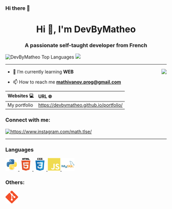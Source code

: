 ### Hi there 👋

<h1 align="center">Hi 👋, I'm DevByMatheo</h1>
<h3 align="center">A passionate self-taught developer from French</h3>

<a><img alt="DevByMatheo Top Languages" src="https://github-readme-stats.vercel.app/api/top-langs/?username=DevByMatheo&langs_count=9&count_private=true&layout=compact&theme=react&hide_border=true&bg_color=0D1117" /></a> ![](https://komarev.com/ghpvc/?username=DevByMatheo&color=blue)

---

<img align="right" src="https://media.giphy.com/media/NPXkCN2FutVO1Nt4P9/giphy.gif">

- 🌱 I’m currently learning **WEB**

- 📫 How to reach me **mathivanov.prog@gmail.com**


| Websites 💻 | URL 🌐 |
| -------------- | :--------- |
| My portfolio | https://devbymatheo.github.io/portfolio/ |

<h3 align="left">Connect with me:</h3>
<p align="left">
<a href="https://www.instagram.com/math.tlse/" target="blank"><img align="center" src="https://raw.githubusercontent.com/rahuldkjain/github-profile-readme-generator/888aff31e1d26dd2a6acf6afebbc34970aeb0118/src/images/icons/Social/instagram.svg" alt="https://www.instagram.com/math.tlse/" height="30" width="40" /></a>
</p>

---

<h3 align="left">Languages</h3>
<p align="left"> 

<a href="https://www.python.org" target="_blank" rel="noreferrer"> <img src="https://raw.githubusercontent.com/devicons/devicon/master/icons/python/python-original.svg" alt="python" width="40" height="40"/> </a> 
<a href="https://www.w3.org/html/" target="_blank" rel="noreferrer"> <img src="https://raw.githubusercontent.com/devicons/devicon/master/icons/html5/html5-original-wordmark.svg" alt="html5" width="40" height="40"/> </a> 
<a href="https://www.w3schools.com/css/" target="_blank" rel="noreferrer"> <img src="https://raw.githubusercontent.com/devicons/devicon/master/icons/css3/css3-original-wordmark.svg" alt="css3" width="40" height="40"/> </a> 
<a href="https://developer.mozilla.org/fr/docs/Web/JavaScript" target="_blank" rel="noreferrer"> <img src="https://raw.githubusercontent.com/devicons/devicon/ca28c779441053191ff11710fe24a9e6c23690d6/icons/javascript/javascript-plain.svg" alt="javascript" width="40" height="40"/> </a> 
<a href="https://www.mysql.com/" target="_blank" rel="noreferrer"> <img src="https://raw.githubusercontent.com/devicons/devicon/master/icons/mysql/mysql-original-wordmark.svg" alt="sql" width="40" height="40"/> </a>
</p>


<h3 align="left">Others:</h3>
<p align="left"> 
<a href="https://git-scm.com/" target="_blank" rel="noreferrer"> <img src="https://raw.githubusercontent.com/devicons/devicon/ca28c779441053191ff11710fe24a9e6c23690d6/icons/git/git-plain.svg" alt="git" width="40" height="40"/> </a> 

